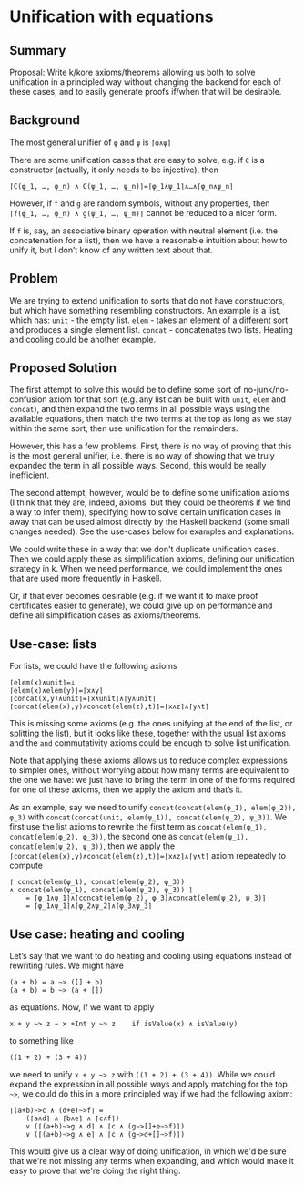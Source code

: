 Unification with equations
==========================

Summary
-------

Proposal: Write k/kore axioms/theorems allowing us both to solve unification
in a principled way without changing the backend for each of these cases,
and to easily generate proofs if/when that will be desirable.

Background
----------

The most general unifier of `φ` and `ψ` is `⌈φ∧ψ⌉`

There are some unification cases that are easy to solve, e.g. if `C` is a
constructor (actually, it only needs to be injective), then
```
⌈C(φ_1, …, φ_n) ∧ C(ψ_1, …, ψ_n)⌉=⌈φ_1∧ψ_1⌉∧…∧⌈φ_n∧ψ_n⌉
```

However, if `f` and `g` are random symbols, without any properties, then
`⌈f(φ_1, …, φ_n) ∧ g(ψ_1, …, ψ_m)⌉` cannot be reduced to a nicer form.

If `f` is, say, an associative binary operation with neutral element (i.e. the
concatenation for a list), then we have a reasonable intuition about how to
unify it, but I don’t know of any written text about that.

Problem
-------

We are trying to extend unification to sorts that do not have constructors, but
which have something resembling constructors. An example is a list, which has:
`unit` - the empty list.
`elem` - takes an element of a different sort and produces a single element list.
`concat` - concatenates two lists.
Heating and cooling could be another example.

Proposed Solution
-----------------

The first attempt to solve this would be to define some sort of
no-junk/no-confusion axiom
for that sort (e.g. any list can be built with `unit`, `elem` and `concat`),
and then expand the two terms in all possible ways using the available
equations, then match the two terms at the top as long as we stay within
the same sort, then use unification for the remainders.

However, this has a few problems. First, there is no way of proving that
this is the most general unifier, i.e. there is no way of showing that we
truly expanded the term in all possible ways. Second, this would be really
inefficient.

The second attempt, however, would be to define some unification axioms (I
think that they are, indeed, axioms, but they could be theorems if we find
a way to infer them), specifying how to solve certain unification cases
in away that can be used almost directly by the Haskell backend (some small
changes needed). See the use-cases below for examples and explanations.

We could write these in a way that we don't duplicate unification cases.
Then we could apply these as simplification axioms, defining our unification
strategy in k. When we need performance, we could implement the ones that are
used more frequently in Haskell.

Or, if that ever becomes desirable (e.g. if we want it to make proof
certificates easier to generate), we could give up on performance and define
all simplification cases as axioms/theorems.

Use-case: lists
---------------

For lists, we could have the following axioms
```
⌈elem(x)∧unit⌉=⊥
⌈elem(x)∧elem(y)⌉=⌈x∧y⌉
⌈concat(x,y)∧unit⌉=⌈x∧unit⌉∧⌈y∧unit⌉
⌈concat(elem(x),y)∧concat(elem(z),t)⌉=⌈x∧z⌉∧⌈y∧t⌉
```
This is missing some axioms (e.g. the ones unifying at the end of the list,
or splitting the list), but it looks like these, together with the usual list
axioms and the `and` commutativity axioms could be enough to solve list
unification.

Note that applying these axioms allows us to reduce complex expressions to
simpler ones, without worrying about how many terms are equivalent to the
one we have: we just have to bring the term in one of the forms required for
one of these axioms, then we apply the axiom and that’s it.

As an example, say we need to unify `concat(concat(elem(φ_1), elem(φ_2)), φ_3)`
with `concat(concat(unit, elem(ψ_1)), concat(elem(ψ_2), ψ_3))`. We first use
the list axioms to rewrite the first term as
`concat(elem(φ_1), concat(elem(φ_2), φ_3))`, the second one as
`concat(elem(ψ_1), concat(elem(ψ_2), ψ_3))`, then we apply the
`⌈concat(elem(x),y)∧concat(elem(z),t)⌉=⌈x∧z⌉∧⌈y∧t⌉` axiom repeatedly to compute
```
⌈ concat(elem(φ_1), concat(elem(φ_2), φ_3))
∧ concat(elem(ψ_1), concat(elem(ψ_2), ψ_3)) ⌉
    = ⌈φ_1∧ψ_1⌉∧⌈concat(elem(φ_2), φ_3)∧concat(elem(ψ_2), ψ_3)⌉
    = ⌈φ_1∧ψ_1⌉∧⌈φ_2∧ψ_2⌉∧⌈φ_3∧ψ_3⌉
```

Use case: heating and cooling
-----------------------------

Let’s say that we want to do heating and cooling using equations instead of
rewriting rules. We might have
```
(a + b) = a ~> ([] + b)
(a + b) = b ~> (a + [])
```
as equations.
Now, if we want to apply
```
x + y ~> z ⇒ x +Int y ~> z    if isValue(x) ∧ isValue(y)
```
to something like
```
((1 + 2) + (3 + 4))
```
we need to unify `x + y ~> z` with `((1 + 2) + (3 + 4))`. While we could expand
the expression in all possible ways and apply matching for the top `~>`, we
could do this in a more principled way if we had the following axiom:
```
⌈(a+b)~>c ∧ (d+e)~>f⌉ =
    (⌈a∧d⌉ ∧ ⌈b∧e⌉ ∧ ⌈c∧f⌉)
    ∨ (⌈(a+b)~>g ∧ d⌉ ∧ ⌈c ∧ (g~>[]+e~>f)⌉)
    ∨ (⌈(a+b)~>g ∧ e⌉ ∧ ⌈c ∧ (g~>d+[]~>f)⌉)
```
This would give us a clear way of doing unification, in which we'd be sure that
we're not missing any terms when expanding, and which would make it easy to
prove that we're doing the right thing.
